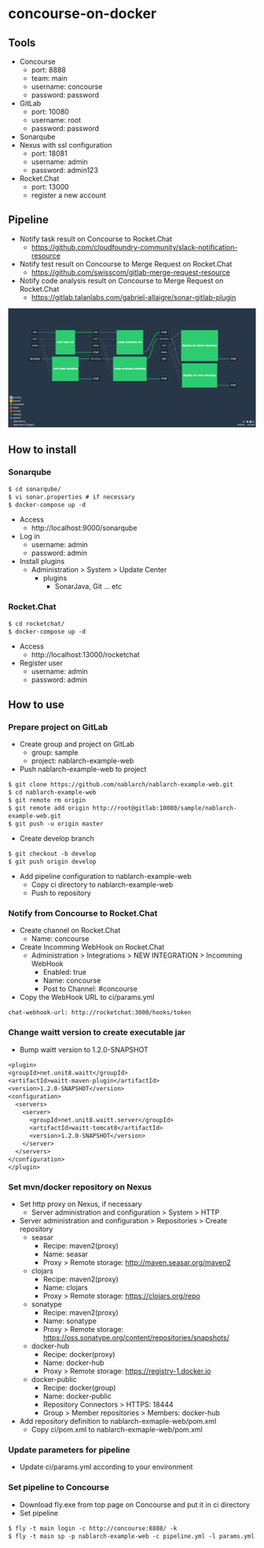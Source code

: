 # concourse-on-docker

## Tools

- Concourse
  - port: 8888
  - team: main
  - username: concourse
  - password: password
- GitLab
  - port: 10080
  - username: root
  - password: password
- Sonarqube
- Nexus with ssl configuration
  - port: 18081
  - username: admin
  - password: admin123
- Rocket.Chat
  - port: 13000
  - register a new account

## Pipeline

- Notify task result on Concourse to Rocket.Chat
  - https://github.com/cloudfoundry-community/slack-notification-resource
- Notify test result on Concourse to Merge Request on Rocket.Chat
  - https://github.com/swisscom/gitlab-merge-request-resource
- Notify code analysis result on Concourse to Merge Request on Rocket.Chat
  - https://gitlab.talanlabs.com/gabriel-allaigre/sonar-gitlab-plugin

![pipeline](https://github.com/kiyohome/concourse-on-docker/raw/images/pipeline.png "pipeline")

## How to install

### Sonarqube

```
$ cd sonarqube/
$ vi sonar.properties # if necessary
$ docker-compose up -d
```

- Access
  - http://localhost:9000/sonarqube
- Log in
  - username: admin
  - password: admin
- Install plugins
  - Administration > System > Update Center
    - plugins
      - SonarJava, Git ... etc

### Rocket.Chat

```
$ cd rocketchat/
$ docker-compose up -d
```
- Access
  - http://localhost:13000/rocketchat
- Register user
  - username: admin
  - password: admin

## How to use

### Prepare project on GitLab

- Create group and project on GitLab
  - group: sample
  - project: nablarch-example-web
- Push nablarch-example-web to project
```
$ git clone https://github.com/nablarch/nablarch-example-web.git
$ cd nablarch-example-web
$ git remote rm origin
$ git remote add origin http://root@gitlab:10080/sample/nablarch-example-web.git
$ git push -u origin master
```
- Create develop branch
```
$ git checkout -b develop
$ git push origin develop
```
- Add pipeline configuration to nablarch-example-web
  - Copy ci directory to nablarch-example-web
  - Push to repository

### Notify from Concourse to Rocket.Chat

- Create channel on Rocket.Chat
  - Name: concourse
- Create Incomming WebHook on Rocket.Chat
  - Administration > Integrations > NEW INTEGRATION > Incomming WebHook
    - Enabled: true
    - Name: concourse
    - Post to Channel: #concourse
- Copy the WebHook URL to ci/params.yml
```
chat-webhook-url: http://rocketchat:3000/hooks/token
```

### Change waitt version to create executable jar

- Bump waitt version to 1.2.0-SNAPSHOT
```
<plugin>
<groupId>net.unit8.waitt</groupId>
<artifactId>waitt-maven-plugin</artifactId>
<version>1.2.0-SNAPSHOT</version>
<configuration>
  <servers>
    <server>
      <groupId>net.unit8.waitt.server</groupId>
      <artifactId>waitt-tomcat8</artifactId>
      <version>1.2.0-SNAPSHOT</version>
    </server>
  </servers>
</configuration>
</plugin>
```

### Set mvn/docker repository on Nexus

- Set http proxy on Nexus, if necessary
  - Server administration and configuration > System > HTTP
- Server administration and configuration > Repositories > Create repository
  - seasar
    - Recipe: maven2(proxy)
    - Name: seasar
    - Proxy > Remote storage: http://maven.seasar.org/maven2
  - clojars
    - Recipe: maven2(proxy)
    - Name: clojars
    - Proxy > Remote storage: https://clojars.org/repo
  - sonatype
    - Recipe: maven2(proxy)
    - Name: sonatype
    - Proxy > Remote storage: https://oss.sonatype.org/content/repositories/snapshots/
  - docker-hub
    - Recipe: docker(proxy)
    - Name: docker-hub
    - Proxy > Remote storage: https://registry-1.docker.io
  - docker-public
    - Recipe: docker(group)
    - Name: docker-public
    - Repository Connectors > HTTPS: 18444
    - Group > Member repositories > Members: docker-hub
- Add repository definition to nablarch-exmaple-web/pom.xml
  - Copy ci/pom.xml to nablarch-exmaple-web/pom.xml

### Update parameters for pipeline

- Update ci/params.yml according to your environment

### Set pipeline to Concourse

- Download fly.exe from top page on Concourse and put it in ci directory
- Set pipeline
```
$ fly -t main login -c http://concourse:8888/ -k
$ fly -t main sp -p nablarch-example-web -c pipeline.yml -l params.yml
```

